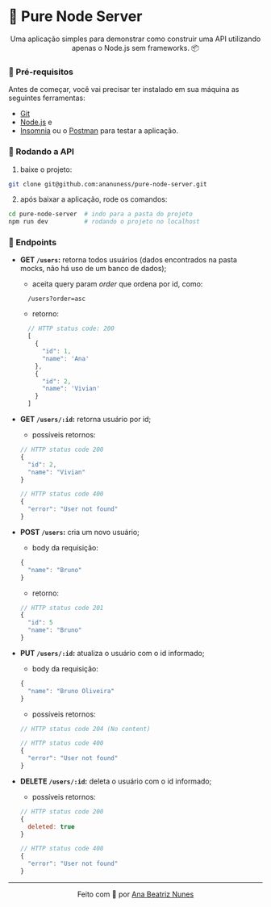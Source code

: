 # 🌱 Pure Node Server

<p align="center">
  Uma aplicação simples para demonstrar como construir uma API 
  utilizando apenas o Node.js sem frameworks. 📦
</p>

### 📝 Pré-requisitos 

Antes de começar, você vai precisar ter instalado em sua máquina as 
seguintes ferramentas: 

- [Git](https://git-scm.com)
- [Node.js](https://nodejs.org/en/) e
- [Insomnia](https://insomnia.rest/download) ou o 
[Postman](https://www.postman.com/downloads/) para testar a aplicação.

### 🎲 Rodando a API

1. baixe o projeto:

```bash
git clone git@github.com:ananuness/pure-node-server.git
```

2. após baixar a aplicação, rode os comandos:

```bash
cd pure-node-server  # indo para a pasta do projeto
npm run dev          # rodando o projeto no localhost 
```

### 🔗 Endpoints

- **GET `/users`:** retorna todos usuários (dados encontrados na pasta mocks, 
não há uso de um banco de dados);
  - aceita query param *order* que ordena por id, como:

  ```
    /users?order=asc
  ```

  - retorno:
  ```js
    // HTTP status code: 200
    [
      {
        "id": 1,
        "name": 'Ana'
      },
      {
        "id": 2,
        "name": 'Vivian'
      }
    ]
  ```

- **GET `/users/:id`:** retorna usuário por id;
  - possíveis retornos:

  ```js
  // HTTP status code 200
  {
    "id": 2,
    "name": "Vivian"
  }
  
  // HTTP status code 400
  {
    "error": "User not found"
  }
  ```

- **POST `/users`:** cria um novo usuário;
  - body da requisição:

  ```js
  {
    "name": "Bruno"
  }
  ```
  - retorno:
  ```js
  // HTTP status code 201
  {
    "id": 5
    "name": "Bruno"
  }
  ```

- **PUT `/users/:id`:** atualiza o usuário com o id informado;
  - body da requisição:

  ```js
  {
    "name": "Bruno Oliveira"
  }
  ```
  - possíveis retornos:
  ```js
  // HTTP status code 204 (No content)
  
  // HTTP status code 400
  {
    "error": "User not found"
  }
  ```

- **DELETE `/users/:id`:** deleta o usuário com o id informado;
  - possíveis retornos:
  ```js
  // HTTP status code 200
  { 
    deleted: true 
  }
  
  // HTTP status code 400
  {
    "error": "User not found"
  }
  ```

<hr>

<p align="center">
  Feito com 💚 por
  <a align="center" href="https://www.linkedin.com/in/ana-beatriz-nunes/">
    Ana Beatriz Nunes
  </a>
</p>